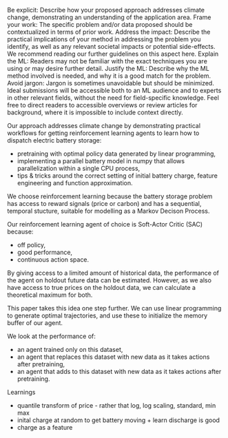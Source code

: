 




Be explicit: Describe how your proposed approach addresses climate change, demonstrating an understanding of the application area.
Frame your work: The specific problem and/or data proposed should be contextualized in terms of prior work.
Address the impact: Describe the practical implications of your method in addressing the problem you identify, as well as any relevant societal impacts or potential side-effects. We recommend reading our further guidelines on this aspect here.
Explain the ML: Readers may not be familiar with the exact techniques you are using or may desire further detail.
Justify  the ML: Describe why the ML method involved is needed, and why it is a good match for the problem.
Avoid jargon: Jargon is sometimes unavoidable but should be minimized. Ideal submissions will be accessible both to an ML audience and to experts in other relevant fields, without the need for field-specific knowledge. Feel free to direct readers to accessible overviews or review articles for background, where it is impossible to include context directly.


Our approach addresses climate change by demonstrating practical workflows for getting reinforcement learning agents to learn how to dispatch electric battery storage:

- pretraining with optimal policy data generated by linear programming,
- implementing a parallel battery model in numpy that allows parallelization within a single CPU process,
- tips & tricks around the correct setting of initial battery charge, feature engineering and function approximation.


We choose reinforcement learning because the battery storage problem has access to reward signals (price or carbon) and has a sequential, temporal stucture, suitable for modelling as a Markov Decison Process.

Our reinforcement learning agent of choice is Soft-Actor Critic (SAC) because:
- off policy,
- good performance,
- continuous action space.


By giving access to a limited amount of historical data, the performance of the agent on holdout future data can be estimated.  However, as we also have access to true prices on the holdout data, we can calculate a theoretical maximum for both.

This paper takes this idea one step further.  We can use linear programming to generate optimal trajectories, and use these to initialize the memory buffer of our agent.

We look at the performance of:
- an agent trained only on this dataset,
- an agent that replaces this dataset with new data as it takes actions after pretraining,
- an agent that adds to this dataset with new data as it takes actions after pretraining.


Learnings
- quantile transform of price - rather that log, log scaling, standard, min max
- inital charge at random to get battery moving + learn discharge is good
- charge as a feature
